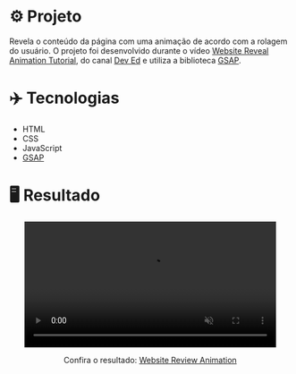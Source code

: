 # ⚙️ Projeto
Revela o conteúdo da página com uma animação de acordo com a rolagem do usuário. O projeto foi desenvolvido durante o vídeo <a href="https://www.youtube.com/watch?v=C8spOONJefM">Website Reveal Animation Tutorial</a>, do canal <a href="https://www.youtube.com/channel/UClb90NQQcskPUGDIXsQEz5Q">Dev Ed</a> e utiliza a biblioteca <a href="https://greensock.com/gsap/">GSAP</a>.

# ✈️ Tecnologias
- HTML
- CSS
- JavaScript
- <a href="https://greensock.com/gsap/">GSAP</a>

# 🖥️ Resultado
<div align="center">
  <video alt="Website Review Animation" src="https://i.imgur.com/KLblfiK.mp4" width="450px" autoplay="true" loop muted></video>
  <p>Confira o resultado: <a href="https://website-review-animation-ruuuff.netlify.app/">Website Review Animation</a></p>
</div>
